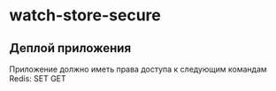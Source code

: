 # watch-store-secure

## Деплой приложения

Приложение должно иметь права доступа к следующим командам Redis:
SET
GET